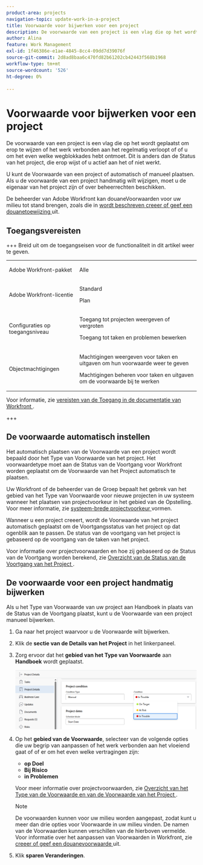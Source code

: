 ```yaml
---
product-area: projects
navigation-topic: update-work-in-a-project
title: Voorwaarde voor bijwerken voor een project
description: De voorwaarde van een project is een vlag die op het wordt geplaatst om erop te wijzen of het werk verbonden aan het regelmatig verloopt of of u om het even welke wegblokkades hebt ontmoet. Dit is anders dan de Status van het project, die erop wijst of u actief aan het of niet werkt.
author: Alina
feature: Work Management
exl-id: 1f46386e-e1ae-4845-8cc4-09dd7d39076f
source-git-commit: 2d8ad8baa6c470fd82b61202cb42443f568b1968
workflow-type: tm+mt
source-wordcount: '526'
ht-degree: 0%

---
```


# Voorwaarde voor bijwerken voor een project

De voorwaarde van een project is een vlag die op het wordt geplaatst om erop te wijzen of het werk verbonden aan het regelmatig verloopt of of u om het even welke wegblokkades hebt ontmoet. Dit is anders dan de Status van het project, die erop wijst of u actief aan het of niet werkt.

U kunt de Voorwaarde van een project of automatisch of manueel plaatsen. Als u de voorwaarde van een project handmatig wilt wijzigen, moet u de eigenaar van het project zijn of over beheerrechten beschikken.

De beheerder van Adobe Workfront kan douaneVoorwaarden voor uw milieu tot stand brengen, zoals die in [ wordt beschreven creeer of geef een douanetoewijzing ](../../../administration-and-setup/customize-workfront/create-manage-custom-conditions/create-edit-custom-conditions.md) uit.

## Toegangsvereisten

+++ Breid uit om de toegangseisen voor de functionaliteit in dit artikel weer te geven. 

<table style="table-layout:auto"> 
 <col> 
 <col> 
 <tbody> 
  <tr> 
   <td role="rowheader">Adobe Workfront-pakket</td> 
   <td><p>Alle</p> </td> 
  </tr> 
  <tr> 
   <td role="rowheader">Adobe Workfront-licentie</td> 
   <td> 
  <p>Standard</p>
   <p>Plan</p>
    </td> 
  </tr> 
  <tr> 
   <td role="rowheader">Configuraties op toegangsniveau</td> 
   <td> <p>Toegang tot projecten weergeven of vergroten</p> <p>Toegang tot taken en problemen bewerken </p> </td> 
  </tr> 
  <tr> 
   <td role="rowheader">Objectmachtigingen</td> 
   <td> <p>Machtigingen weergeven voor taken en uitgaven om hun voorwaarde weer te geven</p>
   <p>Machtigingen beheren voor taken en uitgaven om de voorwaarde bij te werken</p>
     </td> 
  </tr> 
 </tbody> 
</table>

Voor informatie, zie [ vereisten van de Toegang in de documentatie van Workfront ](/help/quicksilver/administration-and-setup/add-users/access-levels-and-object-permissions/access-level-requirements-in-documentation.md).

+++

<!--Old:

<table style="table-layout:auto"> 
 <col> 
 <col> 
 <tbody> 
  <tr> 
   <td role="rowheader">Adobe Workfront plan</td> 
   <td><p>Any</p> </td> 
  </tr> 
  <tr> 
   <td role="rowheader">Adobe Workfront license*</td> 
   <td> 
   
   For the new licenses:
  <p>Standard</p>
   
   For current licenses:
   <ul><li><p>Plan</p>
    </td> 
  </tr> 
  <tr> 
   <td role="rowheader">Access level configurations</td> 
   <td> <p>View or higher access to projects</p> <p>Edit access to tasks and issues </p> </td> 
  </tr> 
  <tr> 
   <td role="rowheader">Object permissions</td> 
   <td> <p>View or higher permissions on tasks and issues to view their Condition</p>
   <p>Manage permissions on tasks and issues to update the Condition</p>
     </td> 
  </tr> 
 </tbody> 
</table>-->

## De voorwaarde automatisch instellen

Het automatisch plaatsen van de Voorwaarde van een project wordt bepaald door het Type van Voorwaarde van het project. Het voorwaardetype moet aan de Status van de Voortgang voor Workfront worden geplaatst om de Voorwaarde van het Project automatisch te plaatsen.

Uw Workfront of de beheerder van de Groep bepaalt het gebrek van het gebied van het Type van Voorwaarde voor nieuwe projecten in uw systeem wanneer het plaatsen van projectvoorkeur in het gebied van de Opstelling. Voor meer informatie, zie [ systeem-brede projectvoorkeur ](../../../administration-and-setup/set-up-workfront/configure-system-defaults/set-project-preferences.md) vormen.

Wanneer u een project creeert, wordt de Voorwaarde van het project automatisch geplaatst om de Voortgangsstatus van het project op dat ogenblik aan te passen. De status van de voortgang van het project is gebaseerd op de voortgang van de taken van het project.

Voor informatie over projectvoorwaarden en hoe zij gebaseerd op de Status van de Voortgang worden berekend, zie [ Overzicht van de Status van de Voortgang van het Project ](../../../manage-work/projects/planning-a-project/project-progress-status.md).

## De voorwaarde voor een project handmatig bijwerken

Als u het Type van Voorwaarde van uw project aan Handboek in plaats van de Status van de Voortgang plaatst, kunt u de Voorwaarde van een project manueel bijwerken.

1. Ga naar het project waarvoor u de Voorwaarde wilt bijwerken.
1. Klik de **sectie van de Details van het Project** in het linkerpaneel.

1. Zorg ervoor dat het **gebied van het Type van Voorwaarde** aan **Handboek** wordt geplaatst.

   ![](assets/project-details-overview-select-condition.png)

1. Op het **gebied van de Voorwaarde**, selecteer van de volgende opties die uw begrip van aanpassen of het werk verbonden aan het vloeiend gaat of of er om het even welke vertragingen zijn:

   * **op Doel**
   * **Bij Risico**
   * **in Problemen**

   Voor meer informatie over projectvoorwaarden, zie [ Overzicht van het Type van de Voorwaarde en van de Voorwaarde van het Project ](../../../manage-work/projects/manage-projects/project-condition-and-condition-type.md).

   >[!NOTE]
   >
   >De voorwaarden kunnen voor uw milieu worden aangepast, zodat kunt u meer dan drie opties voor Voorwaarde in uw milieu vinden. De namen van de Voorwaarden kunnen verschillen van de hierboven vermelde. Voor informatie over het aanpassen van Voorwaarden in Workfront, zie [ creeer of geef een douanevoorwaarde ](../../../administration-and-setup/customize-workfront/create-manage-custom-conditions/create-edit-custom-conditions.md) uit.

1. Klik **sparen Veranderingen**.

